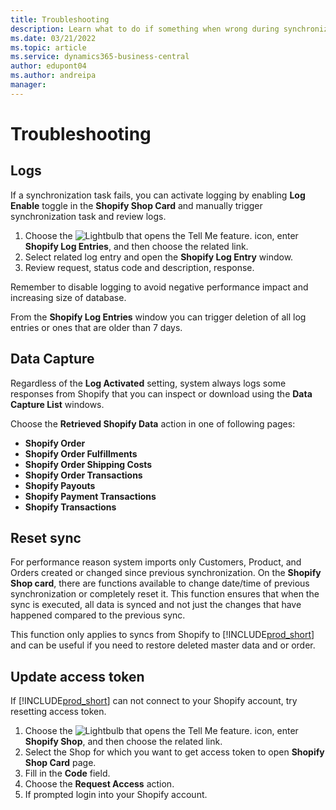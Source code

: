 ```yaml
---
title: Troubleshooting
description: Learn what to do if something when wrong during synchronization of data between Shopify and Business Central
ms.date: 03/21/2022
ms.topic: article
ms.service: dynamics365-business-central
author: edupont04
ms.author: andreipa
manager: 
---
```



# Troubleshooting

## Logs

If a synchronization task fails, you can activate logging by enabling **Log Enable** toggle in the **Shopify Shop Card** and manually trigger synchronization task and review logs.

1. Choose the ![Lightbulb that opens the Tell Me feature.](../media/ui-search/search_small.png "Tell me what you want to do") icon, enter **Shopify Log Entries**, and then choose the related link.
2. Select related log entry and open the **Shopify Log Entry** window.
3. Review request, status code and description, response.

Remember to disable logging to avoid negative performance impact and increasing size of database.

From the **Shopify Log Entries** window you can trigger deletion of all log entries or ones that are older than 7 days.

## Data Capture

Regardless of the **Log Activated** setting, system always logs some responses from Shopify that you can inspect or download using the **Data Capture List** windows.

Choose the **Retrieved Shopify Data** action in one of following pages:
- **Shopify Order**
- **Shopify Order Fulfillments**
- **Shopify Order Shipping Costs**
- **Shopify Order Transactions**
- **Shopify Payouts**
- **Shopify Payment Transactions**
- **Shopify Transactions**

## Reset sync

For performance reason system imports only Customers, Product, and Orders created or changed since previous synchronization. On the **Shopify Shop card**, there are functions available to change date/time of previous synchronization or completely reset it. This function ensures that when the sync is executed, all data is synced and not just the changes that have happened compared to the previous sync.

This function only applies to syncs from Shopify to [!INCLUDE[prod_short](../includes/prod_short.md)] and can be useful if you need to restore deleted master data and or order.

## Update access token

If [!INCLUDE[prod_short](../includes/prod_short.md)] can not connect to your Shopify account, try resetting access token.

1. Choose the ![Lightbulb that opens the Tell Me feature.](../media/ui-search/search_small.png "Tell me what you want to do") icon, enter **Shopify Shop**, and then choose the related link.
2. Select the Shop for which you want to get access token to open **Shopify Shop Card** page.
3. Fill in the **Code** field.  
4. Choose the **Request Access** action.
5. If prompted login into your Shopify account.
